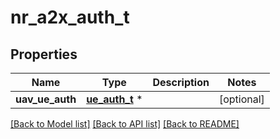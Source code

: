 # nr_a2x_auth_t

## Properties
Name | Type | Description | Notes
------------ | ------------- | ------------- | -------------
**uav_ue_auth** | [**ue_auth_t**](ue_auth.md) \* |  | [optional] 

[[Back to Model list]](../README.md#documentation-for-models) [[Back to API list]](../README.md#documentation-for-api-endpoints) [[Back to README]](../README.md)


